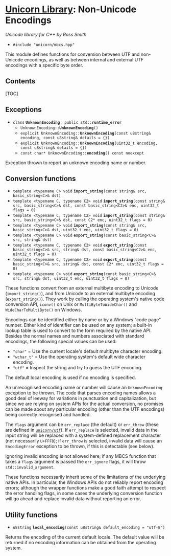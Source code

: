# [Unicorn Library](index.html): Non-Unicode Encodings #

_Unicode library for C++ by Ross Smith_

* `#include "unicorn/mbcs.hpp"`

This module defines functions for conversion between UTF and non-Unicode
encodings, as well as between internal and external UTF encodings with a
specific byte order.

## Contents ##

[TOC]

## Exceptions ##

* `class` **`UnknownEncoding`**`: public std::`**`runtime_error`**
    * `UnknownEncoding::`**`UnknownEncoding`**`()`
    * `explicit UnknownEncoding::`**`UnknownEncoding`**`(const u8string& encoding, const u8string& details = {})`
    * `explicit UnknownEncoding::`**`UnknownEncoding`**`(uint32_t encoding, const u8string& details = {})`
    * `const char* UnknownEncoding::`**`encoding`**`() const noexcept`

Exception thrown to report an unknown encoding name or number.

## Conversion functions ##

* `template <typename C> void` **`import_string`**`(const string& src, basic_string<C>& dst)`
* `template <typename C, typename C2> void` **`import_string`**`(const string& src, basic_string<C>& dst, const basic_string<C2>& enc, uint32_t flags = 0)`
* `template <typename C, typename C2> void` **`import_string`**`(const string& src, basic_string<C>& dst, const C2* enc, uint32_t flags = 0)`
* `template <typename C> void` **`import_string`**`(const string& src, basic_string<C>& dst, uint32_t enc, uint32_t flags = 0)`
* `template <typename C> void` **`export_string`**`(const basic_string<C>& src, string& dst)`
* `template <typename C, typename C2> void` **`export_string`**`(const basic_string<C>& src, string& dst, const basic_string<C2>& enc, uint32_t flags = 0)`
* `template <typename C, typename C2> void` **`export_string`**`(const basic_string<C>& src, string& dst, const C2* enc, uint32_t flags = 0)`
* `template <typename C> void` **`export_string`**`(const basic_string<C>& src, string& dst, uint32_t enc, uint32_t flags = 0)`

These functions convert from an external multibyte encoding to Unicode
(`import_string()`), and from Unicode to an external multibyte encoding
(`export_string()`). They work by calling the operating system's native code
conversion API, `iconv()` on Unix or `MultiByteToWideChar()` and
`WideCharToMultiByte()` on Windows.

Encodings can be identified either by name or by a Windows "code page" number.
Either kind of identifier can be used on any system; a built-in lookup table
is used to convert to the form required by the native API. Besides the normal
names and numbers associated with standard encodings, the following special
values can be used:

* `"char"` = Use the current locale's default multibyte character encoding.
* `"wchar_t"` = Use the operating system's default wide character encoding.
* `"utf"` = Inspect the string and try to guess the UTF encoding.

The default local encoding is used if no encoding is specified.

An unrecognised encoding name or number will cause an `UnknownEncoding`
exception to be thrown. The code that parses encoding names allows a good deal
of leeway for variations in punctuation and capitalization, but since we are
relying on system APIs for the actual conversion, no promises can be made
about any particular encoding (other than the UTF encodings) being correctly
recognised and handled.

The `flags` argument can be `err_replace` (the default) or `err_throw` (these
are defined in [`unicorn/utf`](utf.html)). If `err_replace` is selected,
invalid data in the input string will be replaced with a system-defined
replacement character (not necessarily `U+FFFD`); if `err_throw` is selected,
invalid data will cause an `EncodingError` exception to be thrown, if this is
detectable (see below).

Ignoring invalid encoding is not allowed here; if any MBCS function that takes
a `flags` argument is passed the `err_ignore` flags, it will throw
`std::invalid_argument`.

These functions necessarily inherit some of the limitations of the underlying
native APIs. In particular, the Windows APIs do not reliably report encoding
errors; although the wrapper functions make a good faith attempt to respect
the error handling flags, in some cases the underlying conversion function
will go ahead and replace invalid data without reporting an error.

## Utility functions ##

* `u8string` **`local_encoding`**`(const u8string& default_encoding = "utf-8")`

Returns the encoding of the current default locale. The default value will be
returned if no encoding information can be obtained from the operating system.
